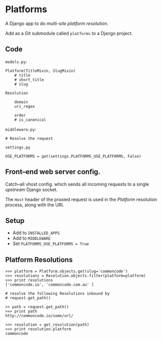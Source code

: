 Platforms
=========

A Django app to do *multi-site platform resolution*.

Add as a Git submodule called `platforms` to a Django project.

## Code

`models.py`:

    Platform(TitleMixin, SlugMixin)
        # title
        # short_title
        # slug

    Resolution

        domain
        uri_regex

        order
        # is_canonical

`middleware.py`:

    # Resolve the request

`settings.py`

    USE_PLATFORMS = get(settings.PLATFORMS_USE_PLATFORMS, False)

## Front–end web server config.

Catch–all vhost config. which sends all incoming requests to a single *upstream* Django socket.

The `Host` header of the proxied request is used in the *Platform* resolution process, along with the URI.

## Setup

+ Add to `INSTALLED_APPS`
+ Add to `MIDDLEWARE`
+ Set `PLATFORMS_USE_PLATFORMS = True`

## Platform Resolutions

    >>> platform = Platform.objects.get(slug='commoncode')
    >>> resolutions = Resolution.objects.filter(platform=platform)
    >>> print resolutions
    ['commoncode.io', 'commoncode.com.au' ]

    # resolve the following Resolutions inbound by
    # request.get_path()

    >> path = request.get_path()
    >>> print path
    http://commoncode.io/some/url/

    >>> resolution = get_resolution(path)
    >>> print resolution.platform
    commoncode

